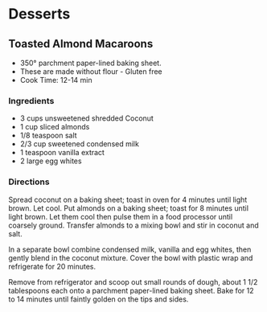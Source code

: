 # Desserts

## Toasted Almond Macaroons

* 350°  parchment paper-lined baking sheet.
* These are made without flour - Gluten free
* Cook Time: 12-14 min

### Ingredients

* 3 cups  unsweetened shredded Coconut
* 1 cup  sliced almonds
* 1/8 teaspoon  salt
* 2/3 cup  sweetened condensed milk
* 1 teaspoon vanilla extract
* 2 large egg whites

### Directions

Spread coconut on a baking sheet; toast in oven for 4 minutes until light brown.  Let cool.  Put almonds on a baking sheet; toast for 8 minutes until light brown.  Let them cool then pulse them in a food processor until coarsely ground.  Transfer almonds to a mixing bowl and stir in coconut and salt.

In a separate bowl combine condensed milk, vanilla and egg whites, then gently blend in the coconut mixture.  Cover the bowl with plastic wrap and refrigerate for 20 minutes.

Remove from refrigerator and scoop out small rounds of dough, about 1 1/2 tablespoons each onto a parchment paper-lined baking sheet.  Bake for 12 to 14 minutes until faintly golden on the tips and sides.
